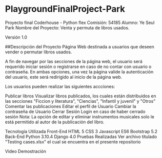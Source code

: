 # PlaygroundFinalProject-Park

Proyecto final Coderhouse - Python flex
Comisión: 54185
Alumno: Ye Seul Park
Nombre del Proyecto: Venta y permuta de libros usados.

Versión
1.0

##Descripción del Proyecto
Página Web destinada a usuarios que deseen vender o permutar libros usados.

A fin de navegar por las secciones de la página web, el usuario será requerido iniciar sesión o registrarse en caso de no contar con usuario o contraseña. En ambas opciones, una vez la página valide la autenticación del usuario, este será redirigido al inicio de la página web.

Los usuarios pueden realizar las siguientes accciones:

Publicar libros 
Visualizar libros publicados, los cuales están distribuidos en las secciones "Ficcion y literatura", "Ciencias", "Infantil y juvenil" y "Otros"
Comentar las publicaciones
Editar el perfil de Usuario
Cambiar la contraseña de Usuario
Cerrar Sesión
Login en caso de haber cerrado sesión
Nota: La opción de editar y eliminar instrumentos musicales solo le está permitido al autor de la publicación del libro.

Tecnología Utilizada
Front-End
HTML 5
CSS 3
Javascript ES6
Bootstrap 5.2
Back-End
Python 3.10.4
Django 4.0
Pruebas Realizadas
Ver archivo titulado "Testing cases.xlsx" el cual se encuentra en el presente repositorio 

Video Demostración
